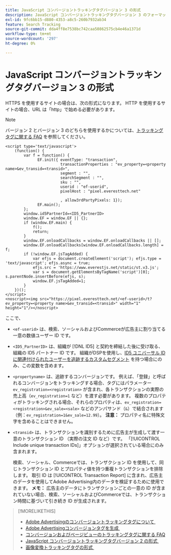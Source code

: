 ```yaml
---
title: JavaScript コンバージョントラッキングタグバージョン 3 の形式
description: JavaScript コンバージョントラッキングタグバージョン 3 のフォーマットを参照します。
exl-id: 9fc6bb15-d880-4353-a8c5-260b7932ab34
feature: Search Tracking
source-git-commit: dda4ff8e7538bc742caa50862575cb4e46a1371d
workflow-type: tm+mt
source-wordcount: '297'
ht-degree: 0%

---
```


# JavaScript コンバージョントラッキングタグバージョン 3 の形式

HTTPS を使用するサイトの場合は、次の形式になります。 HTTP を使用するサイトの場合、URL は「http」で始める必要があります。

>[!NOTE]
>
>バージョン 2 とバージョン 3 のどちらを使用するかについては、[&#x200B; トラッキングタグに関する FAQ](/help/search-social-commerce/tracking/faqs-conversion-page-view-tracking-tags.md) を参照してください。

```
<script type='text/javascript'>
    (function() {
        var f = function() {
              EF.init({ eventType: "transaction",
                        transactionProperties : "ev_property=<property name>&ev_transid=<transid>",
                        segment : "",
                        searchSegment : "",
                        sku : "",
                        userid : "ef-userid",
                        pixelHost : "pixel.everesttech.net"
                        
                        , allow3rdPartyPixels: 1});
              EF.main();
        };
        window.id5PartnerId=<ID5_PartnerID>
        window.EF = window.EF || {};
        if (window.EF.main) {
            f();
            return;
        }
        window.EF.onloadCallbacks = window.EF.onloadCallbacks || [];
        window.EF.onloadCallbacks[window.EF.onloadCallbacks.length] = f;
        if (!window.EF.jsTagAdded) {
            var efjs = document.createElement('script'); efjs.type = 'text/javascript'; efjs.async = true;
            efjs.src = 'https://www.everestjs.net/static/st.v3.js';
            var s = document.getElementsByTagName('script')[0]; s.parentNode.insertBefore(efjs, s);
            window.EF.jsTagAdded=1;
        }
    })();
</script>
<noscript><img src="https://pixel.everesttech.net/<ef-userid>/t?ev_property=<property name>&ev_transid=<transid>" width="1" height="1"/></noscript>
```

ここで、

* `<ef-userid>` は、検索、ソーシャルおよびCommerceが広告主に割り当てる一意の数値ユーザー ID です。

* `<ID5_PartnerID>` は、組織が [!DNL ID5] と契約を締結した後に受け取る、組織の ID5 パートナー ID です。 組織がDSPを使用し、[ID5 ユニバーサル ID に関連付けられたユーザーを追跡するカスタムセグメント &#x200B;](/help/dsp/audiences/universal-ids.md) を持つ場合にのみ、この変数を含めます。

* `<propertyname>` は、追跡するコンバージョンです。 例えば、「登録」と呼ばれるコンバージョンをトラッキングする場合、タグにはパラメーター `ev_registration=<registration>` が含まれ、各トランザクションの実際の売上高（`ev_registration=1` など）を渡す必要があります。 複数のプロパティがトラッキングされる場合、それらのプロパティは、`ev_registration=<registration>&ev_sale=<sale>` などのアンパサンド（`&`）で結合されます（例：`ev_registration=1&ev_sale=12.99`）。 **注意：** プロパティ名に特殊文字を含めることはできません。

* `<transid>` は、トランザクションを識別するために広告主が生成して渡す一意のトランザクション ID （実際の注文 ID など）です。 「[!UICONTROL Include unique transaction IDs]」オプションが選択されている場合にのみ含まれます。

  検索、ソーシャル、Commerceでは、トランザクション ID を使用して、同じトランザクション ID とプロパティ値を持つ重複トランザクションを排除します。 取引 ID は [!UICONTROL Transaction Report] に含まれ、広告主のデータを使用してAdobe Advertising内のデータを検証するために使用できます。 **メモ：** 広告主のデータにトランザクションごとの一意の ID が含まれていない場合、検索、ソーシャルおよびCommerceでは、トランザクション時間に基づいて引き続き ID が生成されます。

<!-- add more links -->

>[!MORELIKETHIS]
>
>* [Adobe Advertisingのコンバージョントラッキングタグについて &#x200B;](/help/search-social-commerce/tracking/conversion-tracking-advertising.md)
>* [Adobe Advertisingコンバージョンタグを生成 &#x200B;](/help/search-social-commerce/tools/conversion-tag-generate.md)
>* [&#x200B; コンバージョンおよびページビューのトラッキングタグに関する FAQ](/help/search-social-commerce/tracking/faqs-conversion-page-view-tracking-tags.md)
>* [JavaScript コンバージョントラッキングタグバージョン 2 の形式 &#x200B;](format-conversion-tag-jsv2.md)
>* [&#x200B; 画像変換トラッキングタグの形式 &#x200B;](format-conversion-tag-image.md)
